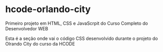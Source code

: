 # hcode-orlando-city
Primeiro projeto em HTML, CSS e JavaScrpit do Curso Completo do Desenvolvedor WEB

Esta é a seção onde vai o código CSS desenvolvido durante o projeto do Olrando City do curso da HCODE
